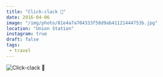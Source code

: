 ```yaml
---
title: "Click-clack 🚈"
date: 2016-04-06
image: "/img/photo/81e4a7a704333f58d9ab41121444753b.jpg"
location: "Union Station"
instagram: true
draft: false
tags:
 - travel
---
```


![Click-clack 🚈](/img/photo/81e4a7a704333f58d9ab41121444753b.jpg)

